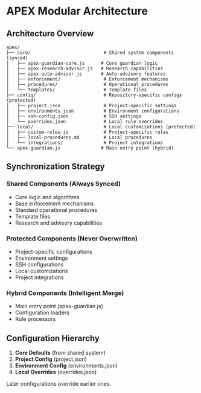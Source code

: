 # APEX Modular Architecture

## Architecture Overview

```
apex/
├── core/                           # Shared system components (synced)
│   ├── apex-guardian-core.js      # Core guardian logic
│   ├── apex-research-advisor.js   # Research capabilities
│   ├── apex-auto-advisor.js       # Auto-advisory features
│   ├── enforcement/                # Enforcement mechanisms
│   ├── procedures/                 # Operational procedures
│   └── templates/                  # Template files
├── config/                         # Repository-specific configs (protected)
│   ├── project.json                # Project-specific settings
│   ├── environments.json           # Environment configurations
│   ├── ssh-config.json             # SSH settings
│   └── overrides.json              # Local rule overrides
├── local/                          # Local customizations (protected)
│   ├── custom-rules.js             # Project-specific rules
│   ├── local-procedures.md         # Local procedures
│   └── integrations/               # Project integrations
└── apex-guardian.js               # Main entry point (hybrid)
```

## Synchronization Strategy

### Shared Components (Always Synced)
- Core logic and algorithms
- Base enforcement mechanisms
- Standard operational procedures
- Template files
- Research and advisory capabilities

### Protected Components (Never Overwritten)
- Project-specific configurations
- Environment settings
- SSH configurations
- Local customizations
- Project integrations

### Hybrid Components (Intelligent Merge)
- Main entry point (apex-guardian.js)
- Configuration loaders
- Rule processors

## Configuration Hierarchy

1. **Core Defaults** (from shared system)
2. **Project Config** (project.json)
3. **Environment Config** (environments.json)
4. **Local Overrides** (overrides.json)

Later configurations override earlier ones.
